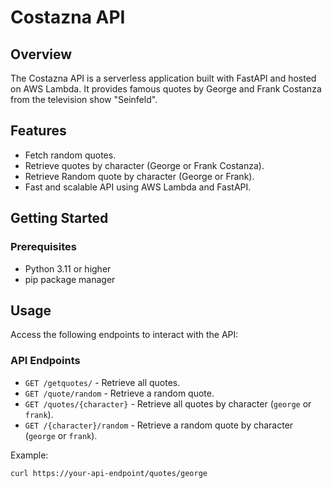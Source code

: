 # Costazna API 

## Overview

The Costazna API is a serverless application built with FastAPI and hosted on AWS Lambda. It provides famous quotes by George and Frank Costanza from the television show "Seinfeld".

## Features

- Fetch random quotes.
- Retrieve quotes by character (George or Frank Costanza).
- Retrieve Random quote by character (George or Frank).
- Fast and scalable API using AWS Lambda and FastAPI.

## Getting Started

### Prerequisites

- Python 3.11 or higher
- pip package manager

## Usage

Access the following endpoints to interact with the API:

### API Endpoints

- `GET /getquotes/` - Retrieve all quotes.
- `GET /quote/random` - Retrieve a random quote.
- `GET /quotes/{character}` - Retrieve all quotes by character (`george` or `frank`).
- `GET /{character}/random` - Retrieve a random quote by character (`george` or `frank`).

Example:

```bash
curl https://your-api-endpoint/quotes/george
```